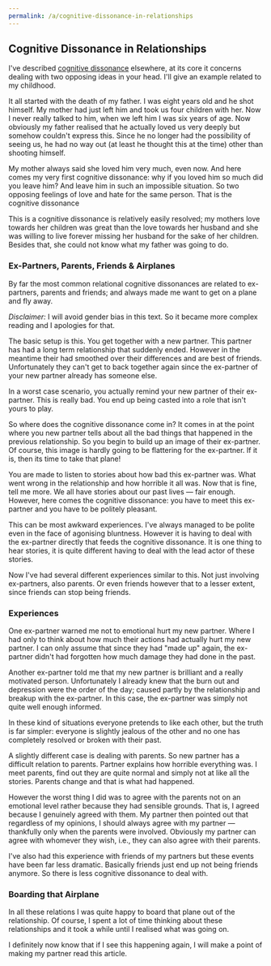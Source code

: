 ```yaml
---
permalink: /a/cognitive-dissonance-in-relationships
---
```


## Cognitive Dissonance in Relationships

I've described [cognitive dissonance](/w/cognitive-dissonance) elsewhere, at its core it concerns dealing with two opposing ideas in your head. I'll give an example related to my childhood.

It all started with the death of my father. I was eight years old and he shot himself. My mother had just left him and took us four children with her. Now I never really talked to him, when we left him I was six years of age. Now obviously my father realised that he actually loved us very deeply but somehow couldn't express this. Since he no longer had the possibility of seeing us, he had no way out (at least he thought this at the time) other than shooting himself.

My mother always said she loved him very much, even now. And here comes my very first cognitive dissonance: why if you loved him so much did you leave him?  And leave him in such an impossible situation. So two opposing feelings of love and hate for the same person. That is the cognitive dissonance

This is a cognitive dissonance is relatively easily resolved; my mothers love towards her children was great than the love towards her husband and she was willing to live forever missing her husband for the sake of her children. Besides that, she could not know what my father was going to do.

### Ex-Partners, Parents, Friends & Airplanes

By far the most common relational cognitive dissonances are related to ex-partners, parents and friends; and always made me want to get on a plane and fly away.

*Disclaimer:* I will avoid gender bias in this text. So it became more complex reading and I apologies for that.

The basic setup is this. You get together with a new partner. This partner has had a long term relationship that suddenly ended. However in the meantime their had smoothed over their differences and are best of friends. Unfortunately they can't get to back together again since the ex-partner of your new partner already has someone else.

In a worst case scenario, you actually remind your new partner of their ex-partner. This is really bad. You end up being casted into a role that isn't yours to play.

So where does the cognitive dissonance come in? It comes in at the point where you new partner tells about all the bad things that happened in the previous relationship. So you begin to build up an image of their ex-partner. Of course, this image is hardly going to be flattering for the ex-partner. If it is, then its time to take that plane!

You are made to listen to stories about how bad this ex-partner was. What went wrong in the relationship and how horrible it all was. Now that is fine, tell me more. We all have stories about our past lives — fair enough. However, here comes the cognitive dissonance: you have to meet this ex-partner and you have to be politely pleasant.

This can be most awkward experiences. I've always managed to be polite even in the face of agonising bluntness. However it is having to deal with the ex-partner directly that feeds the cognitive dissonance. It is one thing to hear stories, it is quite different having to deal with the lead actor of these stories.

Now I've had several different experiences similar to this. Not just involving ex-partners, also parents. Or even friends however that to a lesser extent, since friends can stop being friends.

### Experiences

One ex-partner warned me not to emotional hurt my new partner. Where I had only to think about how much their actions had actually hurt my new partner. I can only assume that since they had "made up" again, the ex-partner didn't had forgotten how much damage they had done in the past.

Another ex-partner told me that my new partner is brilliant and a really motivated person. Unfortunately I already knew that the burn out and depression were the order of the day; caused partly by the relationship and breakup with the ex-partner. In this case, the ex-partner was simply not quite well enough informed.

In these kind of situations everyone pretends to like each other, but the truth is far simpler: everyone is slightly jealous of the other and no one has completely resolved or broken with their past.

A slightly different case is dealing with parents. So new partner has a difficult relation to parents. Partner explains how horrible everything was. I meet parents, find out they are quite normal and simply not at like all the stories. Parents change and that is what had happened.

However the worst thing I did was to agree with the parents not on an emotional level rather because they had sensible grounds. That is, I agreed because I genuinely agreed with them. My partner then pointed out that regardless of my opinions, I should always agree with my partner — thankfully only when the parents were involved. Obviously my partner can agree with whomever they wish, i.e., they can also agree with their parents.

I've also had this experience with friends of my partners but these events have been far less dramatic. Basically friends just end up not being friends anymore. So there is less cognitive dissonance to deal with.

### Boarding that Airplane

In all these relations I was quite happy to board that plane out of the relationship. Of course, I spent a lot of time thinking about these relationships and it took a while until I realised what was going on.

I definitely now know that if I see this happening again, I will make a point of making my partner read this article.
